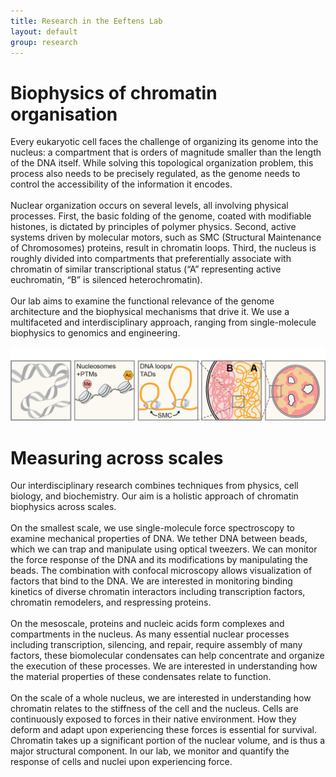 ```yaml
---
title: Research in the Eeftens Lab
layout: default
group: research
---
```


<div class="row">

# Biophysics of chromatin organisation
Every eukaryotic cell faces the challenge of organizing its genome into the nucleus: a compartment that is orders of magnitude smaller than the length of the DNA itself. While solving this topological organization problem, this process also needs to be precisely regulated, as the genome needs to control the accessibility of the information it encodes.
<br>
  <br>
Nuclear organization occurs on several levels, all involving physical processes. First, the basic folding of the genome, coated with modifiable histones, is dictated by principles of polymer physics. Second, active systems driven by molecular motors, such as SMC (Structural Maintenance of Chromosomes) proteins, result in chromatin loops. Third, the nucleus is roughly divided into compartments that preferentially associate with chromatin of similar transcriptional status (“A” representing active euchromatin, “B” is silenced heterochromatin).
<br>
  <br>
Our lab aims to examine the functional relevance of the genome architecture and the biophysical mechanisms that drive it. We use a multifaceted and interdisciplinary approach, ranging from single-molecule biophysics to genomics and engineering.
</div>
<img src="/static/img/research/chromatin1.png" width="800" class="center">
<div class="row">
  
# Measuring across scales
Our interdisciplinary research combines techniques from physics, cell biology, and biochemistry. Our aim is a holistic approach of chromatin biophysics across scales.
<br>
<br>
On the smallest scale, we use single-molecule force spectroscopy to examine mechanical properties of DNA. We tether DNA between beads, which we can trap and manipulate using optical tweezers. We can monitor the force response of the DNA and its modifications by manipulating the beads. The combination with confocal microscopy allows visualization of factors that bind to the DNA. We are interested in monitoring binding kinetics of diverse chromatin interactors including transcription factors, chromatin remodelers, and respressing proteins.
<br>
<br>
On the mesoscale, proteins and nucleic acids form complexes and compartments in the nucleus. As many essential nuclear processes including transcription, silencing, and repair, require assembly of many factors, these biomolecular condensates can help concentrate and organize the execution of these processes. We are interested in understanding how the material properties of these condensates relate to function.
<br>
<br>
On the scale of a whole nucleus, we are interested in understanding how chromatin relates to the stiffness of the cell and the nucleus. Cells are continuously exposed to forces in their native environment. How they deform and adapt upon experiencing these forces is essential for survival. Chromatin takes up a significant portion of the nuclear volume, and is thus a major structural component. In our lab, we monitor and quantify the response of cells and nuclei upon experiencing force.
</div>
